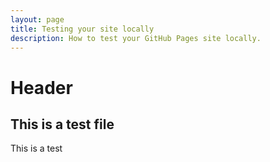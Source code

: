 ```yaml
---
layout: page
title: Testing your site locally
description: How to test your GitHub Pages site locally.
---
```


# Header

## This is a test file

This is a test
